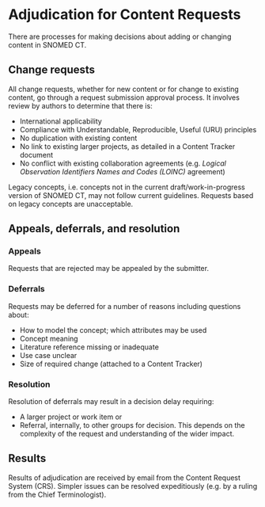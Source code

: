 # Adjudication for Content Requests

There are processes for making decisions about adding or changing content in SNOMED CT.

## Change requests

All change requests, whether for new content or for change to existing content, go through a request submission approval process. It involves review by authors to determine that there is:

* International applicability
* Compliance with Understandable, Reproducible, Useful (URU) principles
* No duplication with existing content
* No link to existing larger projects, as detailed in a Content Tracker document
* No conflict with existing collaboration agreements (e.g. _Logical Observation Identifiers Names and Codes (LOINC)_ agreement)

Legacy concepts, i.e. concepts not in the current draft/work-in-progress version of SNOMED CT, may not follow current guidelines. Requests based on legacy concepts are unacceptable.

## Appeals, deferrals, and resolution

### Appeals

Requests that are rejected may be appealed by the submitter.

### Deferrals

Requests may be deferred for a number of reasons including questions about:

* How to model the concept; which attributes may be used
* Concept meaning
* Literature reference missing or inadequate
* Use case unclear
* Size of required change (attached to a Content Tracker)

### Resolution

Resolution of deferrals may result in a decision delay requiring:

* A larger project or work item or
* Referral, internally, to other groups for decision. This depends on the complexity of the request and understanding of the wider impact.

## Results

Results of adjudication are received by email from the Content Request System (CRS). Simpler issues can be resolved expeditiously (e.g. by a ruling from the Chief Terminologist).
